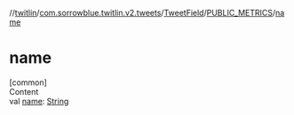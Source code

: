 //[twitlin](../../../index.md)/[com.sorrowblue.twitlin.v2.tweets](../../index.md)/[TweetField](../index.md)/[PUBLIC_METRICS](index.md)/[name](name.md)



# name  
[common]  
Content  
val [name](name.md): [String](https://kotlinlang.org/api/latest/jvm/stdlib/kotlin/-string/index.html)  



